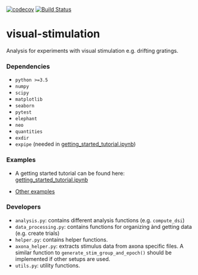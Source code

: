 [![codecov](https://codecov.io/gh/CINPLA/visual-stimulation/branch/dev/graph/badge.svg)](https://codecov.io/gh/CINPLA/visual-stimulation)
[![Build Status](https://travis-ci.org/CINPLA/visual-stimulation.svg?branch=dev)](https://travis-ci.org/CINPLA/visual-stimulation)


# visual-stimulation
Analysis for experiments with visual stimulation e.g. drifting gratings.


### Dependencies

- `python >=3.5`
- `numpy`
- `scipy`
- `matplotlib`
- `seaborn`
- `pytest`
- `elephant`
- `neo`
- `quantities`
- `exdir`
- `expipe` (needed in [getting_started_tutorial.ipynb](https://github.com/CINPLA/visual-stimulation/blob/dev/examples/getting_started_tutorial.ipynb))

### Examples
- A getting started tutorial can be found here: [getting_started_tutorial.ipynb](https://github.com/CINPLA/visual-stimulation/blob/dev/examples/getting_started_tutorial.ipynb)

- [Other examples](https://github.com/CINPLA/visual-stimulation/blob/dev/examples/examples.ipynb)


### Developers
- `analysis.py`: contains different analysis functions (e.g. `compute_dsi`)
- `data_processing.py`: contains functions for organizing ànd getting data (e.g. create trials)
- `helper.py`: contains helper functions.
- `axona_helper.py`: extracts stimulus data from axona specific files. A similar function to `generate_stim_group_and_epoch()` should be implemented if other setups are used.
- `utils.py`: utility functions.

